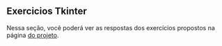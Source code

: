 ## Exercicios Tkinter
Nessa seção, você poderá ver as respostas dos exercícios propostos na página [do projeto](https://python.fei.edu.br/exercicios-tkinter).

